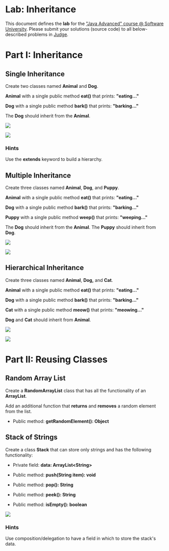 # Lab: Inheritance

This document defines the **lab** for the ["Java Advanced" course @
Software University](https://softuni.bg/modules/59/java-advanced).
Please submit your solutions (source code) to all below-described
problems in
[Judge](https://judge.softuni.bg/Contests/1574/Inheritance-Lab).

# Part I: Inheritance

## Single Inheritance

Create two classes named **Animal** and **Dog**.

**Animal** with a single public method **eat()** that prints:
**"eating…"**

**Dog** with a single public method **bark()** that prints:
**"barking…"**

The **Dog** should inherit from the **Animal**.

![](media/image1.png)

![](media/image2.png)

### Hints

Use the **extends** keyword to build a hierarchy.

## Multiple Inheritance

Create three classes named **Animal**, **Dog**, and **Puppy**.

**Animal** with a single public method **eat()** that prints:
**"eating…"**

**Dog** with a single public method **bark()** that prints:
**"barking…"**

**Puppy** with a single public method **weep()** that prints:
**"weeping…"**

The **Dog** should inherit from the **Animal**. The **Puppy** should
inherit from **Dog**.

![](media/image3.png)

![](media/image4.png)

## Hierarchical Inheritance

Create three classes named **Animal**, **Dog,** and **Cat**.

**Animal** with a single public method **eat()** that prints:
**"eating…"**

**Dog** with a single public method **bark()** that prints:
**"barking…"**

**Cat** with a single public method **meow()** that prints:
**"meowing…"**

**Dog** and **Cat** should inherit from **Animal**.

![](media/image5.png)

![](media/image6.png)

# Part II: Reusing Classes

## Random Array List

Create a **RandomArrayList** class that has all the functionality of an
**ArrayList**.

Add an additional function that **returns** and **removes** a random
element from the list.

  - Public method: **getRandomElement(): Object**

## Stack of Strings

Create a class **Stack** that can store only strings and has the
following functionality:

  - Private field: **data: ArrayList\<String\>**

  - Public method: **push(String item): void**

  - Public method: **pop(): String**

  - Public method: **peek(): String**

  - Public method: **isEmpty(): boolean**

![](media/image7.png)

### Hints

Use composition/delegation to have a field in which to store the stack's
data.
